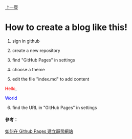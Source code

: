 [上一頁](https://jian-hong-wu.github.io/blog/)

# How to create a blog like this!

1. sign in github

2. create a new repository

3. find "GitHub Pages" in settings

4. choose a theme

5. edit the file "index.md" to add content

<font color="#f00">Hello</font>,

<style>
.blue {
  color: blue;
}
</style>

<span class="blue">World</span>

6. find the URL in "GitHub Pages" in settings

#### 參考：

[如何在 Github Pages 建立靜態網站](https://www.youtube.com/watch?v=bU0f1IvUcZA)
